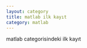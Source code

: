 ```yaml
---
layout: category
title: matlab ilk kayıt
category: matlab
---
```


matlab categorisindeki ilk kayıt
